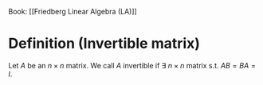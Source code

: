 Book: [[Friedberg Linear Algebra (LA)]]
# Definition (Invertible matrix)
Let $A$ be an $n\times n$ matrix.
We call $A$ invertible if $\exists$ $n\times n$ matrix s.t. $AB=BA=I$. 